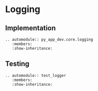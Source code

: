 # Logging

## Implementation

```{eval-rst}
.. automodule:: py_app_dev.core.logging
   :members:
   :show-inheritance:
```

## Testing

```{eval-rst}
.. automodule:: test_logger
   :members:
   :show-inheritance:

```
